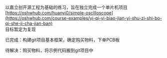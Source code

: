 
以嘉立创开源工程为基础的练习，旨在独立完成一个单片机项目  
[https://oshwhub.com/huanyi0/simple-oscilloscope](https://oshwhub.com/course-examples/yi-qi-yi-biao-jian-yi-shu-zi-shi-bo-qi-she-ji-cha-jian-ban)  
目标暂定为复现  

已完成：构建git项目基本框架，确定购买物料，下单PCB板

待解决：购买物料，将示例代码搬到git项目中
